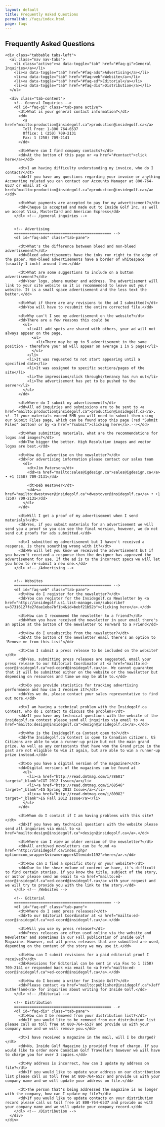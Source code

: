 ```yaml
---
layout: default
title: Frequently Asked Questions
permalink: /faqs/index.html
page: faqs
---
```


  <div id="faqs">
  <div class="container">
    <h2>Frequently Asked Questions</h2>
    
    <div class="tabbable tabs-left">
      <ul class="nav nav-tabs">
        <li class="active"><a data-toggle="tab" href="#faq-gi">General Inquiries</a></li>
        <li><a data-toggle="tab" href="#faq-ads">Advertising</a></li>
        <li><a data-toggle="tab" href="#faq-web">Website</a></li>
        <li><a data-toggle="tab" href="#faq-ed">Editorial</a></li>
        <li><a data-toggle="tab" href="#faq-dis">Distribution</a></li>
      </ul>
      
      <div class="tab-content">
        <!-- General Inquiries -->
        <dl id="faq-gi" class="tab-pane active">
          <dt>What is your general contact information?</dt>
          <dd>
            <a href="mailto:production@insidegolf.ca">production@insidegolf.ca</a>
            Toll Free: 1-800 764-6537
            Office: 1 (250) 709-2131
            Fax: 1 (250) 709-2141
          </dd>
          
          <dt>Where can I find company contacts?</dt>
          <dd>At the bottom of this page or <a href="#contact">click here</a></dd>
          
          <dt>I am having difficulty understanding my invoice, who do I contact?</dt>
          <dd>If you have any questions regarding your invoice or anything Accounting related you can contact our Accounts Manager at 800-764-6537 or email at <a href="mailto:production@insidegolf.ca">production@insidegolf.ca</a></dd>
          
          <dt>What payments are accepted to pay for my advertisement?</dt>
          <dd>Cheque is accepted and made out to Inside Golf Inc, as well we accept Visa, MasterCard and American Express</dd>
        </dl> <!-- /general inquiries -->
        
        
        <!-- Advertising
        ============================================ -->
        <dl id="faq-ads" class="tab-pane">
<!--          <dt>How can I submit a large ad file?</dt>-->
<!--          <dd>You can send us large files by clicking the red "Submit Files" button atop this page or by <a href="?submit">clicking here</a>.</dd>-->
          
          <dt>What's the difference between bleed and non-bleed advertisement?</dt>
          <dd>Bleed advertisements have the inks run right to the edge of the paper. Non-bleed advertisements have a border of whitespace (usually 1 inch) around them.</dd>
          
          <dt>What are some suggestions to include on a button advertisement?</dt>
          <dd>Your logo, phone number and address. The advertisement will link to your site website so it is recommended to leave out your website. It is a small space advertisement and the less text the better.</dd>
          
          <dt>What if there are any revisions to the ad I submitted?</dt>
          <dd>You will have to resubmit the entire corrected file.</dd>
          
          <dt>Why can't I see my advertisement on the website?</dt>
          <dd>There are a few reasons this could be
            <ul>
              <li>All add spots are shared with others, your ad will not always appear on the page.
                <ul>
                  <li>There may be up to 5 advertisement in the same position - therefore your ad will appear on average 1 in 5 pages</li>
                </ul>
              </li>
              <li>It was requested to not start appearing until a specified date</li>
              <li>It was assigned to specific sections/pages of the site</li>
              <li>The impressions/click throughs/tenancy has run out</li>
              <li>The advertisement has yet to be pushed to the server</li>
            </ul>
          </dd>
          
          <dt>Where do I submit my advertisement?</dt>
          <dd>All ad inquiries and submissions are to be sent to <a href="mailto:production@insidegolf.ca">production@insidegolf.ca</a>. <!--If your materials exceed 5MB you will need to submit them using our Submit Files page, which can be found atop this page (red "Submit Files" button) or by <a href="?submit">clicking here</a>.--></dd>
          
          <dt>When submitting materials, what are the recommendations for logos and images?</dt>
          <dd>The bigger the better. High Resolution images and vector logos are best.</dd>
          
          <dt>How do I advertise on the newsletter?</dt>
          <dd>For advertising information please contact our sales team
            <dl>
              <dt>Jim Paterson</dt>
              <dd><a href="mailto:sales@igdesign.ca">sales@igdesign.ca</a> • +1 (250) 709-2131</dd>
              
              <dt>Deb Westover</dt>
              <dd><a href="mailto:dwestover@insidegolf.ca">dwestover@insidegolf.ca</a> • +1 (250) 709-2131</dd>
            </dl>
          </dd>
          
          <dt>Will I get a proof of my advertisement when I send materials?</dt>
          <dd>Yes, if you submit materials for an advertisement we will send you a proof so you can see the final version, however, we do not send out proofs for ads submitted.</dd>
          
          <dt>I submitted my advertisement but I haven't received a response, is there something wrong with it?</dt>
          <dd>We will let you know we received the advertisement but if you haven't received a response then the designer has approved the advertisement for use. If the ad is to the incorrect specs we will let you know to re-submit a new one.</dd>
        </dl> <!-- /Advertising -->
        
        
        <!-- Websites
        ============================================ -->
        <dl id="faq-web" class="tab-pane">
          <dt>How do I register for the newsletter?</dt>
          <dd>You can register for the Insidegolf.ca Newsletter by <a href="http://insidegolf.us1.list-manage.com/subscribe?u=37316127fe27dae1eba7bf1b4&id=bebf21b52b">clicking here</a>.</dd>
          
          <dt>How can I recommend the newsletter to a friend?</dt>
          <dd>When you have received the newsletter in your email there's an option at the bottom of the newsletter to Forward to a Friend</dd>
          
          <dt>How do I unsubscribe from the newsletter?</dt>
          <dd>At the bottom of the newsletter email there's an option to 'Remove me from this List'</dd>
          
          <dt>Can I submit a press release to be included on the website?</dt>
          <dd>Yes, submitting press releases are suggested, email your press release to our Editorial Coordinator at <a href="mailto:ed-coor@insidegolf.ca">ed-coord@insidegolf.ca</a>. We cannot guarantee that it will be submitted either on the website or the newsletter but depending on resources and time we may be able to.</dd>
          
          <dt>Do you provide statistics for tracking advertising performance and how can I receive it?</dt>
          <dd>Yes we do, please contact your sales representative to find out more.</dd>
          
          <dt>I am having a technical problem with the Insidegolf.ca Contest, who do I contact to discuss the problem?</dt>
          <dd>If you have any technical questions with the website of the insidegolf.ca contest please send all inquiries via email to <a href="mailto:design@insidegolf.ca">design@insidegolf.ca</a>.</dd>
          
          <dt>Who is the Insidegolf.ca Contest open to?</dt>
          <dd>The Insidegolf.ca Contest is open to Canadian citizens. US Citizens are able to win a runner-up prize but not the main grand prize. As well as any contestants that have won the Grand prize in the past are not eligible to win it again, but are able to win a runner-up prize instead.</dd>
          
          <dt>Do you have a digital version of the magazine?</dt>
          <dd>Digital versions of the magazines can be found at
            <ul>
              <li><a href="http://read.dmtmag.com/i/78601" target="_blank">CGT 2012 Issue</a></li>
              <li><a href="http://read.dmtmag.com/i/68546" target="_blank">IG Spring 2012 Issue</a></li>
              <li><a href="http://read.dmtmag.com/i/80982" target="_blank">IG Fall 2012 Issue</a></li>
            </ul>
          </dd>
          
          <dt>Whom do I contact if I am having problems with this site?</dt>
          <dd>If you have any technical questions with the website please send all inquiries via email to <a href="mailto:design@insidegolf.ca">design@insidegolf.ca</a>.</dd>
          
          <dt>Where can I view an older version of the newsletter?</dt>
          <dd>All archived newsletters can be found <a href="http://insidegolf.ca/index.php?option=com_wrapper&view=wrapper&Itemid=1192">here</a>.</dd>
          
          <dt>How can I find a specific story on your website?</dt>
          <dd>Due to the shear volume of content we have, it's difficult to find certain stories, if you know the title, subject of the story, or author please send an email to <a href="mailto:ed-coor@insidegolf.ca">ed-coord@insidegolf.ca</a> with your request and we will try to provide you with the link to the story.</dd>
        </dl> <!-- /Websites -->
        
        <!-- Editorial
        ============================================ -->
        <dl id="faq-ed" class="tab-pane">
          <dt>Where do I send press releases?</dt>
          <dd>To our Editorial Coordinator at <a href="mailto:ed-coor@insidegolf.ca">ed-coord@insidegolf.ca</a>.</dd>
          
          <dt>Will you use my press release?</dt>
          <dd>Press releases are often used online via the website and Newsletter and sometimes in our Fall publication of Inside Golf Magazine. However, not all press releases that are submitted are used, depending on the content of the story we may use it.</dd>
          
          <dt>How can I submit revisions for a paid editorial proof I received?</dt>
          <dd>Revisions for Editorial can be sent in via Fax to 1 (250) 709-2141 or responded back via email to <a href="mailto:ed-coor@insidegolf.ca">ed-coord@insidegolf.ca</a>.</dd>
          
          <dt>How do I become a writer for Inside Golf?</dt>
          <dd>Please contact <a href="mailto:publisher@insidegolf.ca">Jeff Sutherland</a> for inquiries about writing for Inside Golf.</dd>
        </dl> <!-- /Editorial -->
        
        <!-- Distribution
        ============================================ -->
        <dl id="faq-dis" class="tab-pane">
          <dt>How can I be removed from your distribution list?</dt>
          <dd>If you would like to be removed from our distribution list please call us toll free at 800-764-6537 and provide us with your company name and we will remove you.</dd>
        
          <dt>I have received a magazine in the mail, will I be charged?</dt>
          <dd>No, Inside Golf Magazine is provided free of charge. If you would like to order more Canadian Golf Travellers however we will have to charge you for over 3 copies.</dd>
          
          <dt>My address is incorrect, how can I update my address on file?</dt>
          <dd>If you would like to update your address on our distribution list please call us toll free at 800-764-6537 and provide us with your company name and we will update your address on file.</dd>
  
          <dt>The person that's being addressed the magazine is no longer with the company, how can I update my file?</dt>
          <dd>If you would like to update contacts on your distribution record please call us toll free at 800-764-6537 and provide us with your company name and we will update your company record.</dd>
        </dl> <!-- /Distribution -->
      </div>
    </div>
  </div>
</div> <!-- /faqs -->  